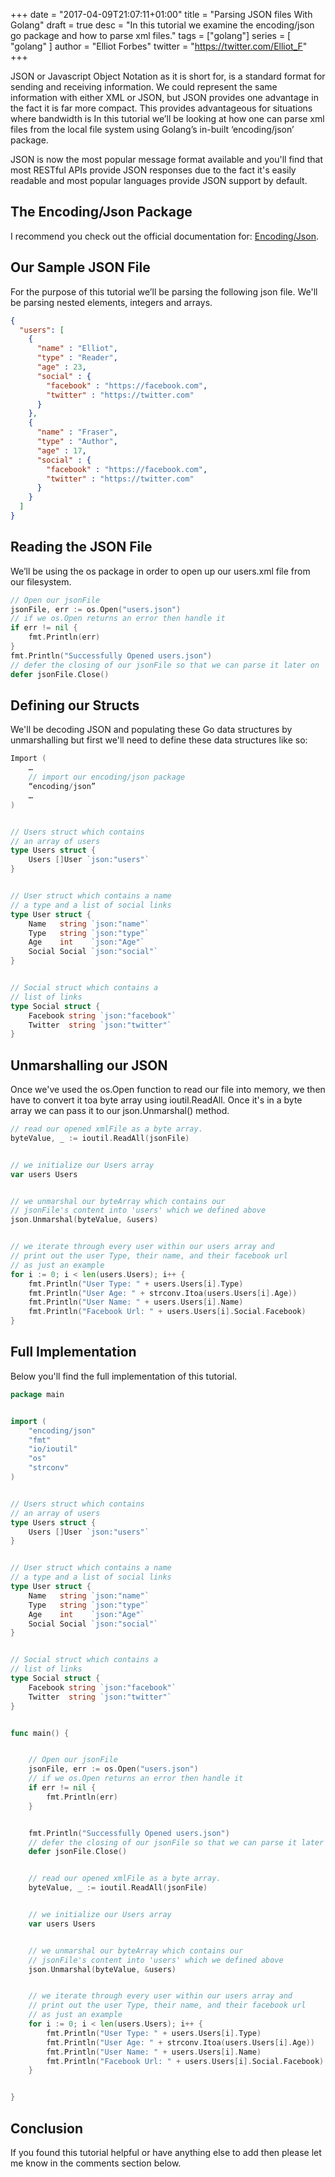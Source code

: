 +++
date = "2017-04-09T21:07:11+01:00"
title = "Parsing JSON files With Golang"
draft = true
desc = "In this tutorial we examine the encoding/json go package and how to parse xml files."
tags = ["golang"]
series = [ "golang" ]
author = "Elliot Forbes"
twitter = "https://twitter.com/Elliot_F"
+++

JSON or Javascript Object Notation as it is short for, is a standard format for sending and receiving information. We could represent the same information with either XML or JSON, but JSON provides one advantage in the fact it is far more compact. This provides advantageous for situations where bandwidth is 
In this tutorial we’ll be looking at how one can parse xml files from the local file system using Golang’s in-built ‘encoding/json’ package. 

JSON is now the most popular message format available and you'll find that most RESTful APIs provide JSON responses due to the fact it's easily readable and most popular languages provide JSON support by default.

## The Encoding/Json Package


I recommend you check out the official documentation for:  [Encoding/Json](https://golang.org/pkg/encoding/json/). 


## Our Sample JSON File


For the purpose of this tutorial we’ll be parsing the following json file. We'll be parsing nested elements, integers and arrays.  

```json
{
  "users": [
    {
      "name" : "Elliot",
      "type" : "Reader",
      "age" : 23,
      "social" : {
        "facebook" : "https://facebook.com",
        "twitter" : "https://twitter.com"
      }
    },
    {
      "name" : "Fraser",
      "type" : "Author",
      "age" : 17,
      "social" : {
        "facebook" : "https://facebook.com",
        "twitter" : "https://twitter.com"
      }
    }
  ]
}
```


## Reading the JSON File


We’ll be using the os package in order to open up our users.xml file from our filesystem. 

```go
// Open our jsonFile
jsonFile, err := os.Open("users.json")
// if we os.Open returns an error then handle it
if err != nil {
	fmt.Println(err)
}
fmt.Println("Successfully Opened users.json")
// defer the closing of our jsonFile so that we can parse it later on
defer jsonFile.Close()
```


## Defining our Structs

We'll be decoding JSON and populating these Go data structures by unmarshalling but first we'll need to define these data structures like so:

```go
Import (
	…
	// import our encoding/json package
	“encoding/json”
	…
)


// Users struct which contains
// an array of users
type Users struct {
	Users []User `json:"users"`
}


// User struct which contains a name
// a type and a list of social links
type User struct {
	Name   string `json:"name"`
	Type   string `json:"type"`
	Age    int    `json:"Age"`
	Social Social `json:"social"`
}


// Social struct which contains a
// list of links
type Social struct {
	Facebook string `json:"facebook"`
	Twitter  string `json:"twitter"`
}
```


## Unmarshalling our JSON

Once we've used the os.Open function to read our file into memory, we then have to convert it toa byte array using ioutil.ReadAll. Once it's in a byte array we can pass it to our json.Unmarshal() method.

```go
// read our opened xmlFile as a byte array.
byteValue, _ := ioutil.ReadAll(jsonFile)


// we initialize our Users array
var users Users


// we unmarshal our byteArray which contains our
// jsonFile's content into 'users' which we defined above
json.Unmarshal(byteValue, &users)


// we iterate through every user within our users array and
// print out the user Type, their name, and their facebook url
// as just an example
for i := 0; i < len(users.Users); i++ {
	fmt.Println("User Type: " + users.Users[i].Type)
	fmt.Println("User Age: " + strconv.Itoa(users.Users[i].Age))
	fmt.Println("User Name: " + users.Users[i].Name)
	fmt.Println("Facebook Url: " + users.Users[i].Social.Facebook)
}
```


## Full Implementation

Below you'll find the full implementation of this tutorial.

```go
package main


import (
	"encoding/json"
	"fmt"
	"io/ioutil"
	"os"
	"strconv"
)


// Users struct which contains
// an array of users
type Users struct {
	Users []User `json:"users"`
}


// User struct which contains a name
// a type and a list of social links
type User struct {
	Name   string `json:"name"`
	Type   string `json:"type"`
	Age    int    `json:"Age"`
	Social Social `json:"social"`
}


// Social struct which contains a
// list of links
type Social struct {
	Facebook string `json:"facebook"`
	Twitter  string `json:"twitter"`
}


func main() {


	// Open our jsonFile
	jsonFile, err := os.Open("users.json")
	// if we os.Open returns an error then handle it
	if err != nil {
		fmt.Println(err)
	}


	fmt.Println("Successfully Opened users.json")
	// defer the closing of our jsonFile so that we can parse it later on
	defer jsonFile.Close()


	// read our opened xmlFile as a byte array.
	byteValue, _ := ioutil.ReadAll(jsonFile)


	// we initialize our Users array
	var users Users


	// we unmarshal our byteArray which contains our
	// jsonFile's content into 'users' which we defined above
	json.Unmarshal(byteValue, &users)


	// we iterate through every user within our users array and
	// print out the user Type, their name, and their facebook url
	// as just an example
	for i := 0; i < len(users.Users); i++ {
		fmt.Println("User Type: " + users.Users[i].Type)
		fmt.Println("User Age: " + strconv.Itoa(users.Users[i].Age))
		fmt.Println("User Name: " + users.Users[i].Name)
		fmt.Println("Facebook Url: " + users.Users[i].Social.Facebook)
	}


}
```

## Conclusion

If you found this tutorial helpful or have anything else to add then please let me know in the comments section below.